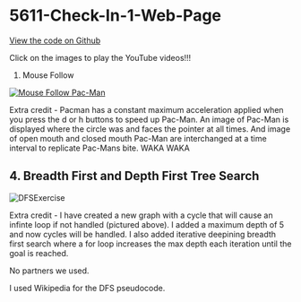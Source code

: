 # 5611-Check-In-1-Web-Page

[View the code on Github](https://github.com/davidbuyck/5611-Check-In-1.git)

Click on the images to play the YouTube videos!!!

1. Mouse Follow

[![Mouse Follow Pac-Man](https://img.youtube.com/vi/weyEFJS9z6c/0.jpg)](https://www.youtube.com/watch?v=weyEFJS9z6c)

Extra credit - Pacman has a constant maximum acceleration applied when you press the d or h buttons to speed up Pac-Man. An image of Pac-Man is displayed where the circle was and faces the pointer at all times. And image of open mouth and closed mouth Pac-Man are interchanged at a time interval to replicate Pac-Mans bite. WAKA WAKA

## 4. Breadth First and Depth First Tree Search 

![DFSExercise](https://user-images.githubusercontent.com/47149695/191804663-4427b775-a946-4466-bddf-11f2b49a7cf2.png)

Extra credit - I have created a new graph with a cycle that will cause an infinte loop if not handled (pictured above). I added a maximum depth of 5 and now cycles will be handled. I also added iterative deepining breadth first search where a for loop increases the max depth each iteration until the goal is reached.


No partners we used. 

I used Wikipedia for the DFS pseudocode. 
